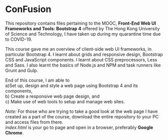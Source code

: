 # ConFusion
This repository contains files pertaining to the MOOC, <strong>Front-End Web UI Frameworks and Tools: Bootstrap 4</strong> offered by The Hong Kong University of Science and Technology, I have taken up during my quarantine time due to COVID-19.

This course gave me an overview of client-side web UI frameworks, in particular Bootstrap 4. I learnt about grids and responsive design, Bootstrap CSS and JavaScript components. I learnt about CSS preprocessors, Less and Sass. I also learnt the basics of Node.js and NPM and task runners like Grunt and Gulp.

End of this course, I am able to <br>
a)Set up, design and style a web page using Bootstrap 4 and its components, <br>
b) Create a responsive web page design, and <br>
c) Make use of web tools to setup and manage web sites.

<i>Note:</i> For those who are trying to take a good look at the web page I have created as a part of the course, download the entire repository to your PC and access files from there.<br>
<i>index.html</i> is your go to page and open in a browser, preferably <strong>Google Chrome</strong>.

